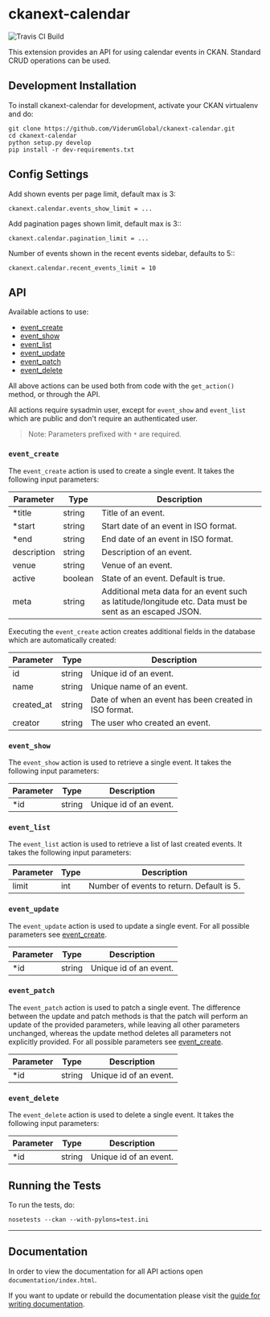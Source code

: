 # ckanext-calendar

![Travis CI Build](https://travis-ci.com/ViderumGlobal/ckanext-calendar.svg?token=pzRbH1jQsFTh9wzwvJtq&branch=master)

This extension provides an API for using calendar events in CKAN. Standard CRUD
operations can be used.

## Development Installation

To install ckanext-calendar for development, activate your CKAN virtualenv and
do:

```
git clone https://github.com/ViderumGlobal/ckanext-calendar.git
cd ckanext-calendar
python setup.py develop
pip install -r dev-requirements.txt
```

## Config Settings

Add shown events per page limit, default max is 3:

```
ckanext.calendar.events_show_limit = ...
```

Add pagination pages shown limit, default max is 3::

```
ckanext.calendar.pagination_limit = ...
```

Number of events shown in the recent events sidebar, defaults to 5::

```
ckanext.calendar.recent_events_limit = 10
```


## API

Available actions to use:

- [event_create](#event_create)
- [event_show](#event_show)
- [event_list](#event_list)
- [event_update](#event_update)
- [event_patch](#event_patch)
- [event_delete](#event_delete)

All above actions can be used both from code with the `get_action()` method, or
through the API.

All actions require sysadmin user, except for `event_show` and `event_list`
which are public and don't require an authenticated user.

> Note: Parameters prefixed with `*` are required.

### `event_create`

The `event_create` action is used to create a single event. It takes the
following input parameters:

Parameter | Type | Description
--------- | ---- | -----------
*title      | string  | Title of an event.
*start      | string  | Start date of an event in ISO format.
*end        | string  | End date of an event in ISO format.
description | string  | Description of an event.
venue       | string  | Venue of an event.
active      | boolean | State of an event. Default is true.
meta        | string  | Additional meta data for an event such as latitude/longitude etc. Data must be sent as an escaped JSON.

Executing the `event_create` action creates additional fields in the database
which are automatically created:

Parameter | Type | Description
--------- | ---- | -----------
id         | string | Unique id of an event.
name       | string | Unique name of an event.
created_at | string | Date of when an event has been created in ISO format.
creator    | string | The user who created an event.

### `event_show`

The `event_show` action is used to retrieve a single event. It takes the
following input parameters:

Parameter | Type | Description
--------- | ---- | -----------
*id | string | Unique id of an event.

### `event_list`

The `event_list` action is used to retrieve a list of last created events. It
takes the following input parameters:

Parameter | Type | Description
--------- | ---- | -----------
limit | int | Number of events to return. Default is 5.

### `event_update`

The `event_update` action is used to update a single event. For all possible
parameters see [event_create](#event_create).

Parameter | Type | Description
--------- | ---- | -----------
*id | string | Unique id of an event.

### `event_patch`

The `event_patch` action is used to patch a single event. The difference
between the update and patch methods is that the patch will perform an update
of the provided parameters, while leaving all other parameters unchanged,
whereas the update method deletes all parameters not explicitly provided. For
all possible parameters see [event_create](#event_create).

Parameter | Type | Description
--------- | ---- | -----------
*id | string | Unique id of an event.

### `event_delete`

The `event_delete` action is used to delete a single event. It takes the
following input parameters:

Parameter | Type | Description
--------- | ---- | -----------
*id | string | Unique id of an event.

## Running the Tests

To run the tests, do:

```
nosetests --ckan --with-pylons=test.ini
```

-------------
Documentation
-------------

In order to view the documentation for all API actions open `documentation/index.html`.

If you want to update or rebuild the documentation please visit the [guide for writing documentation](http://docs.ckan.org/en/latest/contributing/documentation.html).

